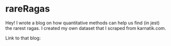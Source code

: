 # rareRagas

Hey! I wrote a blog on how quantitative methods can help us find (in jest) the rarest ragas. I created my own dataset that I scraped from karnatik.com.

Link to that blog: 

